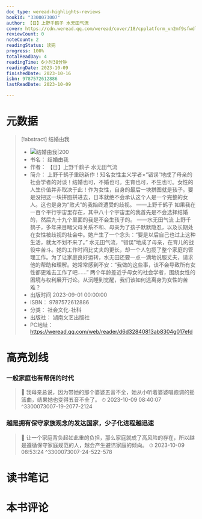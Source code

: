 ```yaml
---
doc_type: weread-highlights-reviews
bookId: "3300073007"
author: 【日】上野千鹤子 水无田气流
cover: https://cdn.weread.qq.com/weread/cover/18/cpplatform_vn2mf9sfwdls6zahmwuy78/t7_cpplatform_vn2mf9sfwdls6zahmwuy781696757013.jpg
reviewCount: 0
noteCount: 2
readingStatus: 读完
progress: 100%
totalReadDay: 4
readingTime: 6小时38分钟
readingDate: 2023-10-09
finishedDate: 2023-10-16
isbn: 9787572612886
lastReadDate: 2023-10-09

---
```

# 元数据
> [!abstract] 结婚由我
> - ![ 结婚由我|200](https://cdn.weread.qq.com/weread/cover/18/cpplatform_vn2mf9sfwdls6zahmwuy78/t7_cpplatform_vn2mf9sfwdls6zahmwuy781696757013.jpg)
> - 书名： 结婚由我
> - 作者： 【日】上野千鹤子 水无田气流
> - 简介： 上野千鹤子重磅新作！知名女性主义学者×“错误”地成了母亲的社会学者的对谈！结婚也可，不婚也可。生育也可，不生也可。女性的人生价值并非取决于此！作为女性，自身的最后一块拼图就是孩子。要是没把这一块拼图拼进去，日本就绝不会承认这个人是一个完整的女人。这也是身为“败犬”的我始终遭受的歧视。
——上野千鹤子
如果我在一百个平行宇宙里存在，其中八十个宇宙里的我首先是不会选择结婚的，然后九十九个里面的我是不会生孩子的。
——水无田气流
上野千鹤子，多年来目睹父母关系不和、母亲为了孩子默默隐忍，以及长期处在女性被歧视的社会中。她产生了一个念头：“要是以后自己也过上这种生活，就太不划不来了。”
水无田气流，“错误”地成了母亲，在育儿的战役中苦斗。她的工作时间比丈夫的更长，却一个人包揽了整个家庭的管理工作。为了让家庭良好运转，水无田还要一点一滴地说服丈夫，请求他的帮助和理解。她常常感到不安：“我做的这些事，该不会导致所有女性都更难去工作了吧……”
两个年龄差近乎母女的社会学者，围绕女性的困境与权利展开讨论。从沉睡到觉醒，我们该如何逃离身为女性的苦难？
> - 出版时间 2023-09-01 00:00:00
> - ISBN： 9787572612886
> - 分类： 社会文化-社科
> - 出版社： 湖南文艺出版社
> - PC地址：https://weread.qq.com/web/reader/d6d32840813ab8304g017efd

# 高亮划线

### 一般家庭也有帮佣的时代

> 📌 我母亲总说，因为带她的那个婆婆五音不全，她从小听着婆婆唱跑调的摇篮曲，结果她也变得五音不全了。 
> ⏱ 2023-10-09 08:40:07 ^3300073007-19-2077-2124

### 越是拥有保守家族观念的发达国家，少子化进程越迅速

> 📌 让一个家庭背负起如此重的负担，那么家庭就成了高风险的存在，所以越是遵循保守家庭规范的人，越会产生避讳家庭的倾向。 
> ⏱ 2023-10-09 08:53:24 ^3300073007-24-522-578

# 读书笔记

# 本书评论
